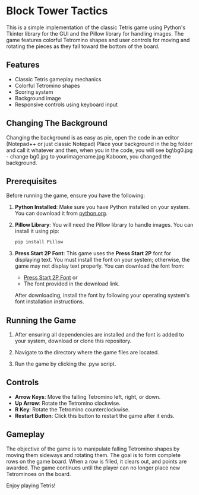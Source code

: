 # Block Tower Tactics

This is a simple implementation of the classic Tetris game using Python's Tkinter library for the GUI and the Pillow library for handling images. The game features colorful Tetromino shapes and user controls for moving and rotating the pieces as they fall toward the bottom of the board.

## Features

- Classic Tetris gameplay mechanics
- Colorful Tetromino shapes
- Scoring system
- Background image
- Responsive controls using keyboard input

## Changing The Background

Changing the background is as easy as pie, open the code in an editor (Notepad++ or just classic Notepad)
Place your background in the bg folder and call it whatever
and then, when you in the code, you will see bg\bg0.jpg - change bg0.jpg to yourimagename.jpg
Kaboom, you changed the background.

## Prerequisites

Before running the game, ensure you have the following:

1. **Python Installed**: Make sure you have Python installed on your system. You can download it from [python.org](https://www.python.org/).

2. **Pillow Library**: You will need the Pillow library to handle images. You can install it using pip:

   ```markdown
   pip install Pillow
   ```

3. **Press Start 2P Font**: This game uses the **Press Start 2P** font for displaying text. You must install the font on your system; otherwise, the game may not display text properly. You can download the font from:

   - [Press Start 2P Font](https://www.fontsquirrel.com/fonts/press-start-2p)
    or
   - The font provided in the download link.

   After downloading, install the font by following your operating system's font installation instructions.

## Running the Game

1. After ensuring all dependencies are installed and the font is added to your system, download or clone this repository.

2. Navigate to the directory where the game files are located.

3. Run the game by clicking the .pyw script.

## Controls

- **Arrow Keys**: Move the falling Tetromino left, right, or down.
- **Up Arrow**: Rotate the Tetromino clockwise.
- **R Key**: Rotate the Tetromino counterclockwise.
- **Restart Button**: Click this button to restart the game after it ends.

## Gameplay

The objective of the game is to manipulate falling Tetromino shapes by moving them sideways and rotating them. The goal is to form complete rows on the game board. When a row is filled, it clears out, and points are awarded. The game continues until the player can no longer place new Tetrominoes on the board.

Enjoy playing Tetris!
```
